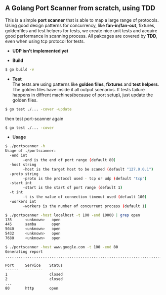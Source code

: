 ## A Golang Port Scanner from scratch, using TDD
This is a simple **port scanner** that is able to map a large range of protocols. Using good design patterns for concurrency, like **fan-in/fan-out**, fixtures, goldenfiles and test helpers for tests, we create nice unit tests and acquire good performance in scanning process. All pakcages are covered by **TDD**, even when using tcp protocol for tests.

* **UDP isn't implemented yet**

* **Build**
```sh
$ go build -v
```

* **Test** \
The tests are using patterns like **golden files**, **fixtures** and **test helpers**. The golden files have inside it all output scenarios.
If tests failure happens in diffrent machines(because of port setup), just update the golden files.

```sh
$ go test ./... -cover -update
```
then test port-scanner again

```sh
$ go test ./... -cover
```

* **Usage**
```sh
$ ./portscanner -h
Usage of ./portscanner:
  -end int
        -end is the end of port range (default 80)
  -host string
        -host is the target host to be scaned (default "127.0.0.1")
  -proto string
        -proto is the protocol used - tcp or udp (default "tcp")
  -start int
        -start is the start of port range (default 1)
  -t int
        -t is the value of connection timeout used (default 100)
  -workers int
        -workers is the number of concurrent process (default 1)
```

```sh
$ ./portscanner -host localhost -t 100 -end 10000 | grep open
135      <unknown>   open
445      samba       open
5040     <unknown>   open
5432     <unknown>   open
7680     <unknown>   open
```

```sh
$ ./portscanner -host www.google.com -t 100 -end 80
Generating report
................................................................................

Port     Service    Status
------   --------   ------
1                   closed
2                   closed
...
80       http       open
```